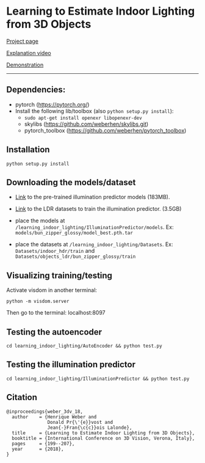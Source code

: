 # Learning to Estimate Indoor Lighting from 3D Objects

[Project page](http://vision.gel.ulaval.ca/~jflalonde/publications/projects/illumPredict/index.html)

[Explanation video](https://vimeo.com/289896333)

[Demonstration](https://vimeo.com/289868114)

-------

## Dependencies:

* pytorch (https://pytorch.org/)
* Install the following lib/toolbox (also `python setup.py install`):
    * `sudo apt-get install openexr libopenexr-dev`
    * skylibs (https://github.com/weberhen/skylibs.git)
    * pytorch_toolbox (https://github.com/weberhen/pytorch_toolbox)
    
## Installation
`python setup.py install`

## Downloading the models/dataset

* [Link](http://rachmaninoff.gel.ulaval.ca/static/3dv18_illpred/models.tar.gz) to the pre-trained illumination predictor models (183MB).
* [Link](http://rachmaninoff.gel.ulaval.ca/static/3dv18_illpred/objects_ldr.tar.gz) to the LDR datasets to train the illumination predictor. (3.5GB)

* place the models at `/learning_indoor_lighting/IlluminationPredictor/models`. Ex: 
`models/bun_zipper_glossy/model_best.pth.tar`
* place the datasets at `/learning_indoor_lighting/Datasets`. Ex: `Datasets/indoor_hdr/train` and `Datasets/objects_ldr/bun_zipper_glossy/train`

## Visualizing training/testing
Activate visdom in another terminal:

`python -m visdom.server`

Then go to the terminal: localhost:8097

## Testing the autoencoder
`cd learning_indoor_lighting/AutoEncoder && python test.py`

## Testing the illumination predictor
`cd learning_indoor_lighting/IlluminationPredictor && python test.py`

## Citation
```
@inproceedings{weber_3dv_18,
  author    = {Henrique Weber and
               Donald Pr{\'{e}}vost and
               Jean{-}Fran{\c{c}}ois Lalonde},
  title     = {Learning to Estimate Indoor Lighting from 3D Objects},
  booktitle = {International Conference on 3D Vision, Verona, Italy},
  pages     = {199--207},
  year      = {2018},
}
```
